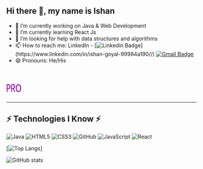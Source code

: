 ## Hi there 👋, my name is Ishan

- 🔭 I’m currently working on Java & Web  Development 
- 🌱 I’m currently learning React Js 
- 🤔 I’m looking for help with data structures and algorithms 
- 📫 How to reach me: LinkedIn - [![Linkedin Badge](https://img.shields.io/badge/-Ishan-blue?style=flat-square&logo=Linkedin&logoColor=white&link=(https://www.linkedin.com/in/ishan-goyal-99984a190//))](https://www.linkedin.com/in/ishan-goyal-99984a190//)  [![Gmail Badge](https://img.shields.io/badge/-ishan.goyal1305@gmail.com-c14438?style=flat-square&logo=Gmail&logoColor=white&link=mailto:ishan.goyal1305@gmail.com)](mailto:ishan.goyal1305@gmail.com)
- 😄 Pronouns: He/His 
 <br />
 
<a href='https://github.com/pricing'><img src='https://raw.githubusercontent.com/acervenky/animated-github-badges/master/assets/pro.gif' width='40' height='40'></a>
<br/>

<hr>

## ⚡ Technologies I Know ⚡

![Java](https://img.shields.io/badge/-java-E34A86?style=flat-square&logo=java)
![HTML5](https://img.shields.io/badge/-HTML5-E34F26?style=flat-square&logo=html5&logoColor=white)
![CSS3](https://img.shields.io/badge/-CSS3-1572B6?style=flat-square&logo=css3)
![GitHub](https://img.shields.io/badge/-GitHub-181717?style=flat-square&logo=github)
![JavaScript](https://img.shields.io/badge/-JavaScript-black?style=flat-square&logo=javascript)
![React](https://img.shields.io/badge/-React-black?style=flat-square&logo=react)

[![Top Langs](https://github-readme-stats.vercel.app/api/top-langs/?username=ishangoyal13&theme=highcontrast)]

![GitHub stats](https://github-readme-stats.vercel.app/api?username=ishangoyal13&show_icons=true&theme=highcontrast)  
 
